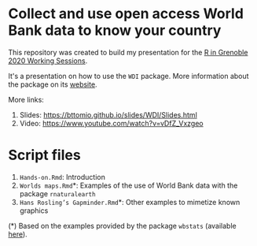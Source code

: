 
# Collect and use open access World Bank data to know your country

This repository was created to build my presentation for the
[R in Grenoble 2020 Working Sessions](https://r-in-grenoble.github.io/sessions.html).

It's a presentation on how to use the ```WDI``` package. More information
about the package on its [website](https://vincentarelbundock.github.io/WDI/).

More links:

1. Slides: https://bttomio.github.io/slides/WDI/Slides.html
2. Video: https://www.youtube.com/watch?v=vDfZ_Vxzgeo

# Script files

1. ```Hands-on.Rmd```: Introduction
2. ```Worlds maps.Rmd```*: Examples of the use of World Bank data with the package
```rnaturalearth```
3. ```Hans Rosling’s Gapminder.Rmd```*: Other examples to mimetize known graphics

(*) Based on the examples provided by the package ```wbstats``` (available 
[here](http://nset-ornl.github.io/wbstats/index.html)).
